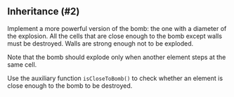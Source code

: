 ## Inheritance (#2)

Implement a more powerful version of the bomb: the one with a diameter of 
the explosion. All the cells that are close enough to the bomb except walls
must be destroyed. Walls are strong enough not to be exploded.

Note that the bomb should explode only when another element steps at the same 
cell.

Use the auxiliary function `isCloseToBomb()` to check whether an element
is close enough to the bomb to be destroyed.